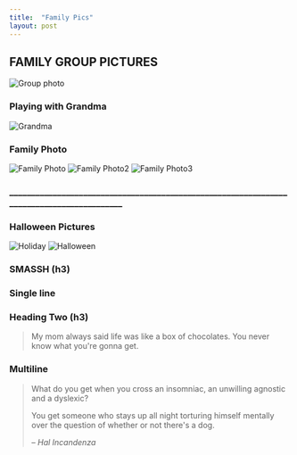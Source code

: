 ```yaml
---
title:  "Family Pics"
layout: post
---
```



## FAMILY GROUP PICTURES 

![Group photo](https://lh3.googleusercontent.com/UlKznoy1pb3QMr4xSKi3jeJxsO37l1EZU48ybeqGTssPqZbbG0tADbOs5F7ZZEO2jos=w2400)

### Playing with Grandma
![Grandma](https://lh6.googleusercontent.com/qlsgIXubiUJgZW7mLlHb9fGbwpwlkHDcGW89tsJ-rE-LCcfovj5kRl-e3KiR_Ape9vY=w2400)

### Family Photo
![Family Photo](https://lh6.googleusercontent.com/hcPBdo7NR-S5cltAAwiKX-OKs_AdGdJfyshgxnHiOrtXaVwWmgJIUiHh0zQad82QPhM=w2400)
![Family Photo2](https://lh6.googleusercontent.com/0dnjU3ce6SdlfVg6y24GHplTJlixZY_fFPgME0xrnc7NtujlPjWzHCSLQuJa_vTDAk8=w2400)
![Family Photo3](https://lh6.googleusercontent.com/cJD5wBXfbqtBaqgRUUn4xH-iut9AD6w5zaaCdQPBw6ZA_62j-I6aqvfLnNrFCKJz5x0=w2400)

### __________________________________________________________________________________________
### Halloween Pictures
![Holiday](https://lh3.googleusercontent.com/9DsFLLRGyErU8kHGak-0ZvLuvKVwphoo1-otrQUpISPISb7n4hxRpRuWDALYQhOgGpo=w2400)
![Halloween](https://lh4.googleusercontent.com/YrIgpvsERU75mJ2MVeIccdM3lXrkrxHb9jVYMozywTl1N-deXGvRcB63BdU0qmSl8j8=w2400)

### SMASSH (h3)


### Single line






### Heading Two (h3)

> My mom always said life was like a box of chocolates. You never know what you're gonna get.

### Multiline

> What do you get when you cross an insomniac, an unwilling agnostic and a dyslexic?
>
> You get someone who stays up all night torturing himself mentally over the question of whether or not there's a dog.
>
> – _Hal Incandenza_

